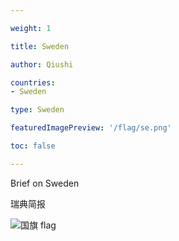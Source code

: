 ```yaml
---

weight: 1

title: Sweden

author: Qiushi 

countries: 
- Sweden

type: Sweden

featuredImagePreview: '/flag/se.png'

toc: false 

---
```


Brief on Sweden

瑞典简报 

<!--more-->

![国旗 flag](/flag/se.png)